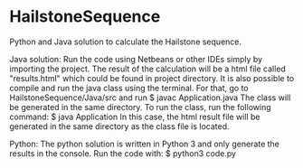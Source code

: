 # HailstoneSequence
Python and Java solution to calculate the Hailstone sequence. 

Java solution:
Run the code using Netbeans or other IDEs simply by importing the project. 
The result of the calculation will be a html file called "results.html" which could be found in project directory.
It is also possible to compile and run the java class using the terminal. For that, go to HailstoneSequence/Java/src and run
$ javac Application.java
The class will be generated in the same directory. To run the class, run the following command:
$ java Application
In this case, the html result file will be generated in the same directory as the class file is located. 

Python:
The python solution is written in Python 3 and only generate the results in the console. Run the code with:
$ python3 code.py

